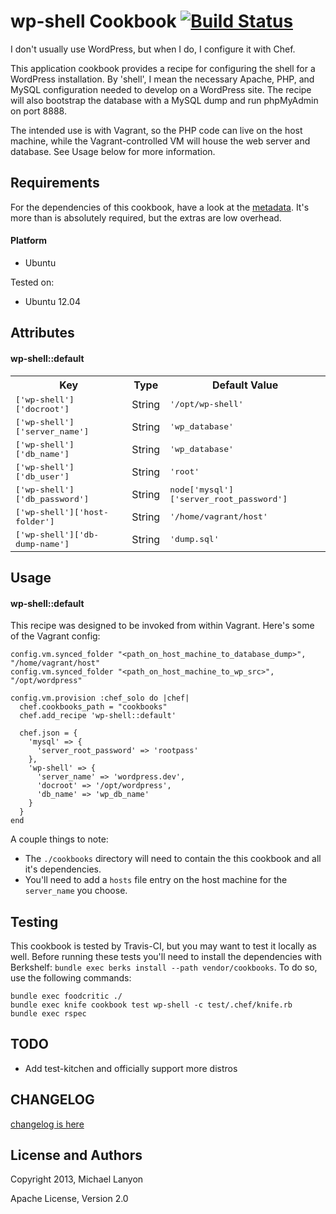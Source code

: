 wp-shell Cookbook [![Build Status](https://travis-ci.org/LanyonM/wp-shell.png)](https://travis-ci.org/LanyonM/wp-shell)
=================
I don't usually use WordPress, but when I do, I configure it with Chef.

This application cookbook provides a recipe for configuring the shell for a WordPress installation.  By 'shell', I mean the necessary Apache, PHP, and MySQL configuration needed to develop on a WordPress site.  The recipe will also bootstrap the database with a MySQL dump and run phpMyAdmin on port 8888.

The intended use is with Vagrant, so the PHP code can live on the host machine, while the Vagrant-controlled VM will house the web server and database.  See Usage below for more information.

Requirements
------------
For the dependencies of this cookbook, have a look at the [metadata](metadata.rb).  It's more than is absolutely required, but the extras are low overhead.

#### Platform

* Ubuntu

Tested on:

* Ubuntu 12.04

Attributes
----------
#### wp-shell::default
<table>
  <tr>
    <th>Key</th>
    <th>Type</th>
    <th>Default Value</th>
  </tr>
  <tr>
    <td><tt>['wp-shell']['docroot']</tt></td>
    <td>String</td>
    <td><tt>'/opt/wp-shell'</tt></td>
  </tr>
  <tr>
    <td><tt>['wp-shell']['server_name']</tt></td>
    <td>String</td>
    <td><tt>'wp_database'</tt></td>
  </tr>
  <tr>
    <td><tt>['wp-shell']['db_name']</tt></td>
    <td>String</td>
    <td><tt>'wp_database'</tt></td>
  </tr>
  <tr>
    <td><tt>['wp-shell']['db_user']</tt></td>
    <td>String</td>
    <td><tt>'root'</tt></td>
  </tr>
  <tr>
    <td><tt>['wp-shell']['db_password']</tt></td>
    <td>String</td>
    <td><tt>node['mysql']['server_root_password']</tt></td>
  </tr>
  <tr>
    <td><tt>['wp-shell']['host-folder']</tt></td>
    <td>String</td>
    <td><tt>'/home/vagrant/host'</tt></td>
  </tr>
  <tr>
    <td><tt>['wp-shell']['db-dump-name']</tt></td>
    <td>String</td>
    <td><tt>'dump.sql'</tt></td>
  </tr>
</table>


Usage
-----
#### wp-shell::default
This recipe was designed to be invoked from within Vagrant.  Here's some of the Vagrant config:

    config.vm.synced_folder "<path_on_host_machine_to_database_dump>", "/home/vagrant/host"
    config.vm.synced_folder "<path_on_host_machine_to_wp_src>", "/opt/wordpress"

    config.vm.provision :chef_solo do |chef|
      chef.cookbooks_path = "cookbooks"
      chef.add_recipe 'wp-shell::default'

      chef.json = {
        'mysql' => {
          'server_root_password' => 'rootpass'
        },
        'wp-shell' => {
          'server_name' => 'wordpress.dev',
          'docroot' => '/opt/wordpress',
          'db_name' => 'wp_db_name'
        }
      }
    end

A couple things to note:

* The `./cookbooks` directory will need to contain the this cookbook and all it's dependencies.
* You'll need to add a `hosts` file entry on the host machine for the `server_name` you choose.

Testing
-------
This cookbook is tested by Travis-CI, but you may want to test it locally as well.  Before running these tests you'll need to install the dependencies with Berkshelf: `bundle exec berks install --path vendor/cookbooks`.  To do so, use the following commands:

    bundle exec foodcritic ./
    bundle exec knife cookbook test wp-shell -c test/.chef/knife.rb
    bundle exec rspec

TODO
----

* Add test-kitchen and officially support more distros

CHANGELOG
-------------------------
[changelog is here](CHANGELOG.md)

License and Authors
-------------------
Copyright 2013, Michael Lanyon

Apache License, Version 2.0
